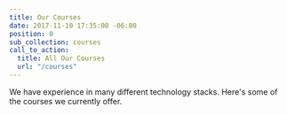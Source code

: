 ```yaml
---
title: Our Courses
date: 2017-11-10 17:35:00 -06:00
position: 0
sub_collection: courses
call_to_action:
  title: All Our Courses
  url: "/courses"
---
```


We have experience in many different technology stacks. Here's some of the courses we currently offer.
